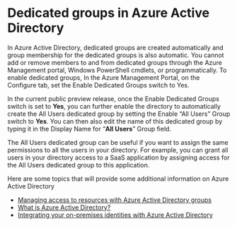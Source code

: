 <properties 
	pageTitle="Dedicated groups in Azure Active Directory | Windows Azure" 
	description="Overview of dedicated groups in Azure AD and how they are created." 
	services="active-directory" 
	documentationCenter="" 
	authors="femila" 
	manager="stevenpo" 
	editor=""
	tags="azure-classic-portal"/>

<tags
	ms.service="active-directory"
	ms.date="10/09/2015"
	wacn.date=""/>

# Dedicated groups in Azure Active Directory

In Azure Active Directory, dedicated groups are created automatically and group membership for the dedicated groups is also automatic. You cannot add or remove members to and from dedicated groups through the Azure Management portal, Windows PowerShell cmdlets, or programmatically. To enable dedicated groups, In the Azure Management Portal, on the Configure tab, set the Enable Dedicated Groups switch to Yes.

In the current public preview release, once the Enable Dedicated Groups switch is set to **Yes**, you can further enable the directory to automatically create the All Users dedicated group by setting the Enable “All Users” Group switch to **Yes**. You can then also edit the name of this dedicated group by typing it in the Display Name for “**All Users**” Group field.

The All Users dedicated group can be useful if you want to assign the same permissions to all the users in your directory. For example, you can grant all users in your directory access to a SaaS application by assigning access for the All Users dedicated group to this application.

Here are some topics that will provide some additional information on Azure Active Directory 

* [Managing access to resources with Azure Active Directory groups](/documentation/articles/active-directory-manage-groups)
* [What is Azure Active Directory?](/documentation/articles/active-directory-whatis)
* [Integrating your on-premises identities with Azure Active Directory](/documentation/articles/active-directory-aadconnect)
